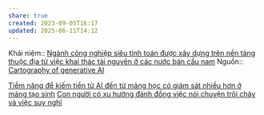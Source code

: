 ```yaml
---
share: true
created: 2023-09-05T16:17
updated: 2025-06-11T14:12
---
```

Khái niệm:: 
[Ngành công nghiệp siêu tính toán được xây dựng trên nền tảng thuộc địa từ việc khai thác tài nguyên ở các nước bán cầu nam](../../Trung%20t%C3%A2m%20d%E1%BB%AF%20li%E1%BB%87u/Ng%C3%A0nh%20c%C3%B4ng%20nghi%E1%BB%87p%20si%C3%AAu%20t%C3%ADnh%20to%C3%A1n%20%C4%91%C6%B0%E1%BB%A3c%20x%C3%A2y%20d%E1%BB%B1ng%20tr%C3%AAn%20n%E1%BB%81n%20t%E1%BA%A3ng%20thu%E1%BB%99c%20%C4%91%E1%BB%8Ba%20t%E1%BB%AB%20vi%E1%BB%87c%20khai%20th%C3%A1c%20t%C3%A0i%20nguy%C3%AAn%20%E1%BB%9F%20c%C3%A1c%20n%C6%B0%E1%BB%9Bc%20b%C3%A1n%20c%E1%BA%A7u%20nam.md)
Nguồn:: [Cartography of generative AI](https://cartography-of-generative-ai.net/)

[Tiềm năng để kiếm tiền từ AI đến từ mảng học có giám sát nhiều hơn ở mảng tạo sinh](../../Ti%E1%BB%81m%20n%C4%83ng%20%C4%91%E1%BB%83%20ki%E1%BA%BFm%20ti%E1%BB%81n%20t%E1%BB%AB%20AI%20%C4%91%E1%BA%BFn%20t%E1%BB%AB%20m%E1%BA%A3ng%20h%E1%BB%8Dc%20c%C3%B3%20gi%C3%A1m%20s%C3%A1t%20nhi%E1%BB%81u%20h%C6%A1n%20%E1%BB%9F%20m%E1%BA%A3ng%20t%E1%BA%A1o%20sinh.md)
[Con người có xu hướng đánh đồng việc nói chuyện trôi chảy và việc suy nghĩ](./Con%20ng%C6%B0%E1%BB%9Di%20c%C3%B3%20xu%20h%C6%B0%E1%BB%9Bng%20%C4%91%C3%A1nh%20%C4%91%E1%BB%93ng%20vi%E1%BB%87c%20n%C3%B3i%20chuy%E1%BB%87n%20tr%C3%B4i%20ch%E1%BA%A3y%20v%C3%A0%20vi%E1%BB%87c%20suy%20ngh%C4%A9.md)